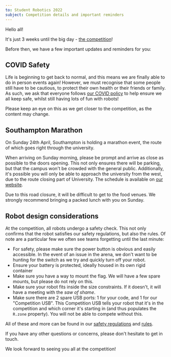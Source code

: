 ```yaml
---
to: Student Robotics 2022
subject: Competition details and important reminders
---
```


Hello all!

It's just 3 weeks until the big day - [the competition](https://studentrobotics.org/events/sr2022/competition/)!

Before then, we have a few important updates and reminders for you:

## COVID Safety

Life is beginning to get back to normal, and this means we are finally able to do in person events again! However, we must recognise that some people still have to be cautious, to protect their own health or their friends or family. As such, we ask that everyone follows [our COVID policy](https://studentrobotics.org/covid-19/) to help ensure we all keep safe, whilst still having lots of fun with robots!

Please keep an eye on this as we get closer to the competition, as the content may change.

## Southampton Marathon

On Sunday 24th April, Southampton is holding a marathon event, the route of which goes right through the university.

When arriving on Sunday morning, please be prompt and arrive as close as possible to the doors opening. This not only ensures there will be parking, but that the campus won't be crowded with the general public. Additionally, it's possible you will only be able to approach the university from the west, due to the route closing part of University. The schedule is available on [our website](https://studentrobotics.org/events/sr2022/competition/).

Due to this road closure, it will be difficult to get to the food venues. We strongly recommend bringing a packed lunch with you on Sunday.

## Robot design considerations

At the competition, all robots undergo a safety check. This not only confirms that the robot satisfies our safety regulations, but also the rules. Of note are a particular few we often see teams forgetting until the last minute:

- For safety, please make sure the power button is obvious and easily accessible. In the event of an issue in the arena, we don't want to be hunting for the switch as we try and quickly turn off your robot.
- Ensure your battery is protected, ideally housed in its own rigid container
- Make sure you have a way to mount the flag. We will have a few spare mounts, but please do not rely on this.
- Make sure your robot fits inside the size constraints. If it doesn't, it will have a meeting with the _saw of shame_.
- Make sure there are 2 spare USB ports: 1 for your code, and 1 for our "Competition USB". This Competition USB tells your robot that it's in the competition and which corner it's starting in (and thus populates the `R.zone` property). You will not be able to compete without this.

All of these and more can be found in our [safety regulations](https://studentrobotics.org/docs/kit/safety-regulations) and [rules](https://studentrobotics.org/rules).

If you have any other questions or concerns, please don't hesitate to get in touch.

We look forward to seeing you all at the competition!
